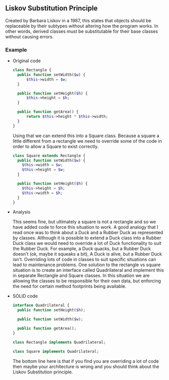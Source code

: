 ## Liskov Substitution Principle
Created by Barbara Liskov in a 1987, this states that objects should be replaceable by their subtypes without altering how the program works. In other words, derived classes must be substitutable for their base classes without causing errors.

### Example 
- Original code

  ``` php
  class Rectangle {
    public function setWidth($w) { 
        $this->width = $w;
    }

    public function setHeight($h) {
        $this->height = $h;
    }

    public function getArea() {
        return $this->height * $this->width;
    }
  }
  ```
    
  Using that we can extend this into a Square class. Because a square a little different from a rectangle we need to override some of the code in order to allow a Square to exist correctly.
  
  ```php
  class Square extends Rectangle {
    public function setWidth($w) {
      $this->width = $w;
      $this->height = $w;
    }

    public function setHeight($h) {
      $this->height = $h;
      $this->width = $h;
    }
  }
  ```
    
- Analysis
  
  This seems fine, but ultimately a square is not a rectangle and so we have added code to force this situation to work. A good analogy that I read once was to think about a Duck and a Rubber Duck as represented by classes. Although it is possible to extend a Duck class into a Rubber Duck class we would need to override a lot of Duck functionality to suit the Rubber Duck. For example, a Duck quacks, but a Rubber Duck doesn't (ok, maybe it squeaks a bit), A Duck is alive, but a Rubber Duck isn't. Overriding lots of code in classes to suit specific situations can lead to maintenance problems. One solution to the rectangle vs square situation is to create an interface called Quadrilateral and implement this in separate Rectangle and Square classes. In this situation we are allowing the classes to be responsible for their own data, but enforcing the need for certain method footprints being available.
  
- SOLID code
  
  ``` php
  interface Quadrilateral {
    public function setHeight($h);

    public function setWidth($w);

    public function getArea();
  }

  class Rectangle implements Quadrilateral;

  class Square implements Quadrilateral;
  ```
  
  The bottom line here is that if you find you are overriding a lot of code then maybe your architecture is wrong and you should think about the Liskov Substitution principle.

